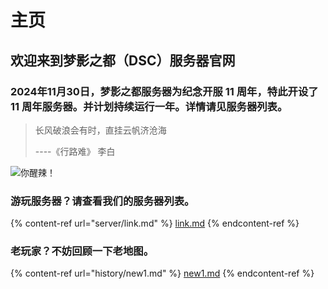 # 主页

## 欢迎来到梦影之都（DSC）服务器官网

### 2024年11月30日，梦影之都服务器为纪念开服 11 周年，特此开设了 11 周年服务器。并计划持续运行一年。详情请见服务器列表。

> 长风破浪会有时，直挂云帆济沧海
>
> \----《行路难》 李白

![你醒辣！](.gitbook/assets/minecraft-2019_2_23-16_53_10.png)

### 游玩服务器？请查看我们的服务器列表。

{% content-ref url="server/link.md" %}
[link.md](server/link.md)
{% endcontent-ref %}

### 老玩家？不妨回顾一下老地图。

{% content-ref url="history/new1.md" %}
[new1.md](history/new1.md)
{% endcontent-ref %}
